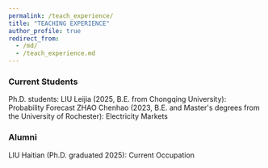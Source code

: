 ```yaml
---
permalink: /teach_experience/
title: "TEACHING EXPERIENCE"
author_profile: true
redirect_from: 
  - /md/
  - /teach_experience.md
---
```


### Current Students
Ph.D. students:
LIU Leijia (2025, B.E. from Chongqing University): Probability Forecast
ZHAO Chenhao (2023, B.E. and Master's degrees from the University of Rochester): Electricity Markets

### Alumni
LIU Haitian (Ph.D. graduated 2025): Current Occupation
